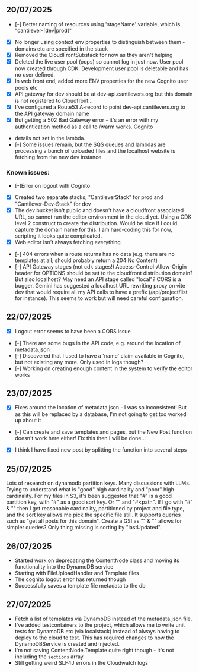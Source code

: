 ## 20/07/2025

- [-] Better naming of resources using 'stageName' variable, which is "cantilever-[dev|prod]"
- [x] No longer using context env properties to distinguish between them - domains etc are specified in the stack
- [x] Removed the CloudFrontSubstack for now as they aren't helping
- [x] Deleted the live user pool (oops) so cannot log in just now. User pool now created through CDK. Development user pool is deletable and has no user defined.
- [x] In web front end, added more ENV properties for the new Cognito user pools etc
- [x] API gateway for dev should be at dev-api.cantilevers.org but this domain is not registered to Cloudfront...
- [x] I've configured a Route53 A-record to point dev-api.cantilevers.org to the API gateway domain name
- [x] But getting a 502 Bad Gateway error - it's an error with my authentication method as a call to /warm works. Cognito
- details not set in the lambda.
- [-] Some issues remain, but the SQS queues and lambdas are processing a bunch of uploaded files and the localhost
website is fetching from the new dev instance.

### Known issues:

- [-]Error on logout with Cognito
- [x] Created two separate stacks, "CantileverStack" for prod and "Cantilever-Dev-Stack" for dev
- [x] The dev bucket isn't public and doesn't have a cloudfront associated URL, so cannot run the editor environment in the cloud yet. Using a CDK level 2 construct to create the distribution. Would be nice if I could capture the domain name for this. I am hard-coding this for now, scripting it looks quite complicated.
- [x] Web editor isn't always fetching everything
- [-] 404 errors when a route returns has no data (e.g. there are no templates at all; should probably return a 204 No
Content)
- [-] API Gateway stages (not cdk stages!) Access-Control-Allow-Origin header for OPTIONS should be set to the cloudfront distribution domain? But also localhost? May need an API stage called "local"? CORS is a bugger. Gemini has suggested a localhost URL rewriting proxy on vite dev that would require all my API calls to have a prefix (/api/project/list for instance). This seems to work but will need careful configuration.

## 22/07/2025

- [X] Logout error seems to have been a CORS issue
- [-] There are some bugs in the API code, e.g. around the location of metadata.json
- [-] Discovered that I used to have a 'name' claim available in Cognito, but not existing any more. Only used in logs though?
- [-] Working on creating enough content in the system to verify the editor works

## 23/07/2025

- [X] Fixes around the location of metadata.json - I was so inconsistent! But as this will be replaced by a database, I'm not going to get too worked up about it
- [-] Can create and save templates and pages, but the New Post function doesn't work here either! Fix this then I will be done...
- [X] I think I have fixed new post by splitting the function into several steps

## 25/07/2025

Lots of research on dynamodb partition keys. Many discussions with LLMs. Trying to understand what is "good" high cardinality and "poor" high cardinality. For my files in S3, it's been suggested that "<domain>#<path>" is a good partition key, with "<type>#<leaf>" as a good sort key. Or "<domain>" and "<type>#<path".
If I go with "<domain>#<type>" & "<path>" then I get reasonable cardinality, partitioned by project and file type, and the sort key allows me pick the specific file still. It supports queries such as "get all posts for this domain".
Create a GSI as "<domain>" & "<path>" allows for simpler queries?
Only thing missing is sorting by "lastUpdated".

## 26/07/2025

- Started work on deprecating the ContentNode class and moving its functionality into the DynamoDB service
- Starting with FileUploadHandler and Template files
- The cognito logout error has returned though
- Successfully saves a template file metadata to the db

## 27/07/2025

- Fetch a list of templates via DynamoDB instead of the metadata.json file.
- I've added testcontainers to the project, which allows me to write unit tests for DynamoDB etc (via localstack) instead of always having to deploy to the cloud to test. This has required changes to how the DynamoDBService is created and injected.
- I'm not saving ContentNode.Template quite right though - it's not including the `sections` array.
- Still getting weird SLF4J errors in the Cloudwatch logs
